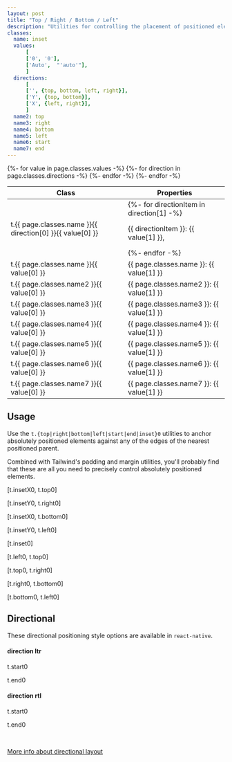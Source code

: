 ```yaml
---
layout: post
title: "Top / Right / Bottom / Left"
description: "Utilities for controlling the placement of positioned elements."
classes:
  name: inset
  values: 
      [
      ['0', '0'],
      ['Auto',  "'auto'"],
      ]
  directions:
      [
      ['', {top, bottom, left, right}],
      ['Y', {top, bottom}],
      ['X', {left, right}],
      ]
  name2: top
  name3: right
  name4: bottom
  name5: left
  name6: start
  name7: end
---
```


<div class="mt-0 border-t border-b border-gray-300 overflow-hidden relative">
<div class="lg:max-h-sm overflow-y-auto scrollbar-w-2 scrollbar-track-gray-lighter scrollbar-thumb-rounded scrollbar-thumb-gray scrolling-touch">
<table class="w-full text-left table-collapse mb-0">
    <thead>
    <tr>
    <th class="text-sm font-semibold text-gray-700 p-2 bg-gray-100">Class</th>
    <th class="text-sm font-semibold text-gray-700 p-2 bg-gray-100">Properties</th>
    </tr>
    </thead>
    <tbody class="align-baseline">
    {%- for value in page.classes.values -%}
    {%- for direction in page.classes.directions -%}
        <tr>
        <td class="p-2 border-t border-gray-300 font-mono text-xs text-purple-700 whitespace-no-wrap"><span class="rnt-object">t</span>.{{ page.classes.name }}{{ direction[0] }}{{ value[0] }}</td>
        <td class="p-2 border-t border-gray-300 font-mono text-xs text-blue-700 whitespace-pre">
        {%- for directionItem in direction[1] -%}
            <p class="m-0">{{ directionItem }}: {{ value[1] }}, </p>
        {%- endfor -%}
        </td>
        </tr>
    {%- endfor -%}
        <tr>
        <td class="p-2 border-t border-gray-300 font-mono text-xs text-purple-700 whitespace-no-wrap"><span class="rnt-object">t</span>.{{ page.classes.name }}{{ value[0] }}</td>
        <td class="p-2 border-t border-gray-300 font-mono text-xs text-blue-700 whitespace-pre">{{ page.classes.name }}: {{ value[1] }}</td>
        </tr>
        <tr>
        <td class="p-2 border-t border-gray-300 font-mono text-xs text-purple-700 whitespace-no-wrap"><span class="rnt-object">t</span>.{{ page.classes.name2 }}{{ value[0] }}</td>
        <td class="p-2 border-t border-gray-300 font-mono text-xs text-blue-700 whitespace-pre">{{ page.classes.name2 }}: {{ value[1] }}</td>
        </tr>
        <tr>
        <td class="p-2 border-t border-gray-300 font-mono text-xs text-purple-700 whitespace-no-wrap"><span class="rnt-object">t</span>.{{ page.classes.name3 }}{{ value[0] }}</td>
        <td class="p-2 border-t border-gray-300 font-mono text-xs text-blue-700 whitespace-pre">{{ page.classes.name3 }}: {{ value[1] }}</td>
        </tr>
        <tr>
        <td class="p-2 border-t border-gray-300 font-mono text-xs text-purple-700 whitespace-no-wrap"><span class="rnt-object">t</span>.{{ page.classes.name4 }}{{ value[0] }}</td>
        <td class="p-2 border-t border-gray-300 font-mono text-xs text-blue-700 whitespace-pre">{{ page.classes.name4 }}: {{ value[1] }}</td>
        </tr>
        <tr>
        <td class="p-2 border-t border-gray-300 font-mono text-xs text-purple-700 whitespace-no-wrap"><span class="rnt-object">t</span>.{{ page.classes.name5 }}{{ value[0] }}</td>
        <td class="p-2 border-t border-gray-300 font-mono text-xs text-blue-700 whitespace-pre">{{ page.classes.name5 }}: {{ value[1] }}</td>
        </tr>
        <tr>
        <td class="p-2 border-t border-gray-300 font-mono text-xs text-purple-700 whitespace-no-wrap"><span class="rnt-object">t</span>.{{ page.classes.name6 }}{{ value[0] }}</td>
        <td class="p-2 border-t border-gray-300 font-mono text-xs text-blue-700 whitespace-pre">{{ page.classes.name6 }}: {{ value[1] }}</td>
        </tr>
        <tr>
        <td class="p-2 border-t border-gray-300 font-mono text-xs text-purple-700 whitespace-no-wrap"><span class="rnt-object">t</span>.{{ page.classes.name7 }}{{ value[0] }}</td>
        <td class="p-2 border-t border-gray-300 font-mono text-xs text-blue-700 whitespace-pre">{{ page.classes.name7 }}: {{ value[1] }}</td>
        </tr>
    {%- endfor -%}
    </tbody>
</table>
</div>
</div>

## Usage

Use the <code class="language-plaintext"><span class="rnt-object">t</span>.{top|right|bottom|left|start|end|inset}0</code> utilities to anchor absolutely positioned elements against any of the edges of the nearest positioned parent.

Combined with Tailwind's padding and margin utilities, you'll probably find that these are all you need to precisely control absolutely positioned elements.


<div class="flex justify-around mb-8">
  <div>
    <p class="text-center text-sm text-gray-600 mb-1">[<span class="rnt-object">t</span>.insetX0, <span class="rnt-object">t</span>.top0]</p>
    <div class="relative h-24 w-24 bg-gray-400">
      <div class="absolute inset-x-0 top-0 h-8 bg-gray-700"></div>
    </div>
  </div>
  <div>
    <p class="text-center text-sm text-gray-600 mb-1">[<span class="rnt-object">t</span>.insetY0, <span class="rnt-object">t</span>.right0]</p>
    <div class="relative h-24 w-24 bg-gray-400">
      <div class="absolute inset-y-0 right-0 w-8 bg-gray-700"></div>
    </div>
  </div>
  <div>
    <p class="text-center text-sm text-gray-600 mb-1">[<span class="rnt-object">t</span>.insetX0, <span class="rnt-object">t</span>.bottom0]</p>
    <div class="relative h-24 w-24 bg-gray-400">
      <div class="absolute inset-x-0 bottom-0 h-8 bg-gray-700"></div>
    </div>
  </div>
  <div>
    <p class="text-center text-sm text-gray-600 mb-1">[<span class="rnt-object">t</span>.insetY0, <span class="rnt-object">t</span>.left0]</p>
    <div class="relative h-24 w-24 bg-gray-400">
      <div class="absolute inset-y-0 left-0 w-8 bg-gray-700"></div>
    </div>
  </div>
  <div>
    <p class="text-center text-sm text-gray-600 mb-1">[<span class="rnt-object">t</span>.inset0]</p>
    <div class="relative h-24 w-24 bg-gray-400">
      <div class="absolute inset-0 bg-gray-700"></div>
    </div>
  </div>
</div>
<div class="flex justify-around">
  <div>
    <p class="text-center text-sm text-gray-600 mb-1">[<span class="rnt-object">t</span>.left0, <span class="rnt-object">t</span>.top0]</p>
    <div class="relative h-24 w-24 bg-gray-400">
      <div class="absolute left-0 top-0 h-8 w-8 bg-gray-700"></div>
    </div>
  </div>
  <div>
    <p class="text-center text-sm text-gray-600 mb-1">[<span class="rnt-object">t</span>.top0, <span class="rnt-object">t</span>.right0]</p>
    <div class="relative h-24 w-24 bg-gray-400">
      <div class="absolute top-0 right-0 h-8 w-8 bg-gray-700"></div>
    </div>
  </div>
  <div>
    <p class="text-center text-sm text-gray-600 mb-1">[<span class="rnt-object">t</span>.right0, <span class="rnt-object">t</span>.bottom0]</p>
    <div class="relative h-24 w-24 bg-gray-400">
      <div class="absolute right-0 bottom-0 h-8 w-8 bg-gray-700"></div>
    </div>
  </div>
  <div>
    <p class="text-center text-sm text-gray-600 mb-1">[<span class="rnt-object">t</span>.bottom0, <span class="rnt-object">t</span>.left0]</p>
    <div class="relative h-24 w-24 bg-gray-400">
      <div class="absolute bottom-0 left-0 h-8 w-8 bg-gray-700"></div>
    </div>
  </div>
  <div class="relative h-24 w-24 opacity-0"></div>
</div>

## Directional

These directional positioning style options are available in `react-native`. 

#### direction ltr

<div class="flex justify-around">
  <div>
    <p class="text-center text-sm text-gray-600 mb-1"><span class="rnt-object">t</span>.start0</p>
    <div class="relative h-24 w-24 bg-gray-400">
      <div class="absolute left-0 top-0 h-8 w-8 bg-gray-700"></div>
    </div>
  </div>
  <div>
    <p class="text-center text-sm text-gray-600 mb-1"><span class="rnt-object">t</span>.end0</p>
    <div class="relative h-24 w-24 bg-gray-400">
      <div class="absolute top-0 right-0 h-8 w-8 bg-gray-700"></div>
    </div>
  </div>
</div>

#### direction rtl

<div class="flex justify-around">
  <div>
    <p class="text-center text-sm text-gray-600 mb-1"><span class="rnt-object">t</span>.start0</p>
    <div class="relative h-24 w-24 bg-gray-400">
      <div class="absolute top-0 right-0 h-8 w-8 bg-gray-700"></div>
    </div>
  </div>
  <div>
    <p class="text-center text-sm text-gray-600 mb-1"><span class="rnt-object">t</span>.end0</p>
    <div class="relative h-24 w-24 bg-gray-400">
      <div class="absolute left-0 top-0 h-8 w-8 bg-gray-700"></div>
    </div>
  </div>
</div>

<br>

[More info about directional layout](https://tvke.github.io/react-native-tailwindcss/directional)
